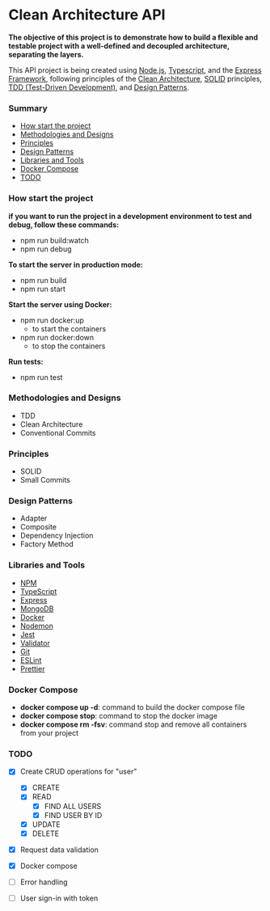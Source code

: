 # Clean Architecture API

**The objective of this project is to demonstrate how to build a flexible and testable project with a well-defined and decoupled architecture, separating the layers.**

This API project is being created using [Node.js](https://nodejs.org/en/), [Typescript](https://www.typescriptlang.org/), and the [Express Framework](https://expressjs.com/), following principles of the [Clean Architecture](https://blog.cleancoder.com/uncle-bob/2012/08/13/the-clean-architecture.html), [SOLID](https://www.geeksforgeeks.org/solid-principle-in-programming-understand-with-real-life-examples/) principles, [TDD (Test-Driven Development)](https://www.browserstack.com/guide/what-is-test-driven-development), and [Design Patterns](https://refactoring.guru/design-patterns).

### Summary

- [How start the project](#how-start-the-project)
- [Methodologies and Designs](#methodologies-and-designs)
- [Principles](#principles)
- [Design Patterns](#design-patterns)
- [Libraries and Tools](#libraries-and-tools)
- [Docker Compose](#docker-compose)
- [TODO](#todo)

### How start the project

**if you want to run the project in a development environment to test and debug, follow these commands:**

- npm run build:watch
- npm run debug

**To start the server in production mode:**

- npm run build
- npm run start

**Start the server using Docker:**

- npm run docker:up
  - to start the containers
- npm run docker:down
  - to stop the containers

**Run tests:**

- npm run test

### Methodologies and Designs

- TDD
- Clean Architecture
- Conventional Commits

### Principles

- SOLID
- Small Commits

### Design Patterns

- Adapter
- Composite
- Dependency Injection
- Factory Method

### Libraries and Tools

- [NPM](https://www.npmjs.com/)
- [TypeScript](https://www.typescriptlang.org/)
- [Express](https://expressjs.com/pt-br/)
- [MongoDB](https://www.mongodb.com/)
- [Docker](https://docs.docker.com/compose/)
- [Nodemon](https://nodemon.io/)
- [Jest](https://jestjs.io/pt-BR/)
- [Validator](https://github.com/validatorjs/validator.js)
- [Git](https://git-scm.com/)
- [ESLint](https://eslint.org/)
- [Prettier](https://prettier.io/)

### Docker Compose

- **docker compose up -d**: command to build the docker compose file
- **docker compose stop**: command to stop the docker image
- **docker compose rm -fsv**: command stop and remove all containers from your project

### TODO

- [x] Create CRUD operations for "user"

  - [x] CREATE
  - [x] READ
    - [x] FIND ALL USERS
    - [x] FIND USER BY ID
  - [x] UPDATE
  - [x] DELETE

- [x] Request data validation
- [x] Docker compose
- [ ] Error handling
- [ ] User sign-in with token
